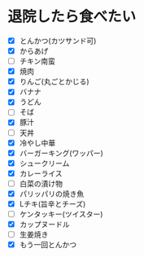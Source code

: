 # 退院したら食べたい
- [x] とんかつ(カツサンド可)
- [x] からあげ
- [ ] チキン南蛮
- [x] 焼肉
- [x] りんご(丸ごとかじる)
- [x] バナナ
- [x] うどん
- [ ] そば
- [x] 豚汁
- [ ] 天丼
- [x] 冷やし中華
- [x] バーガーキング(ワッパー)
- [x] シュークリーム
- [x] カレーライス
- [ ] 白菜の漬け物
- [x] パリッパリの焼き魚
- [x] Lチキ(旨辛とチーズ)
- [ ] ケンタッキー(ツイスター)
- [x] カップヌードル
- [ ] 生姜焼き
- [x] もう一回とんかつ
